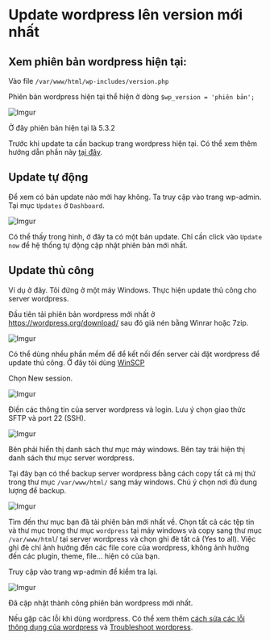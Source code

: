 # Update wordpress lên version mới nhất

## Xem phiên bản wordpress hiện tại:

Vào file `/var/www/html/wp-includes/version.php`

Phiên bản wordpress hiện tại thể hiện ở dòng `$wp_version = 'phiên bản';`

![Imgur](https://i.imgur.com/3t5wWPC.png)

Ở đây phiên bản hiện tại là 5.3.2

Trước khi update ta cần backup trang wordpress hiện tại. Có thể xem thêm hướng dẫn phần này [tại đây](https://wordpress.org/support/article/wordpress-backups/).

## Update tự động

Để xem có bản update nào mới hay không. Ta truy cập vào trang wp-admin. Tại mục `Updates` ở `Dashboard`. 

![Imgur](https://i.imgur.com/y48EBzL.png)

Có thể thấy trong hình, ở đây ta có một bản update. Chỉ cần click vào `Update now` để hệ thống tự động cập nhật phiên bản mới nhất. 

## Update thủ công

Ví dụ ở đây. Tôi đứng ở một máy Windows. Thực hiện update thủ công cho server wordpress.

Đầu tiên tải phiên bản wordpress mới nhất ở https://wordpress.org/download/ sau đó giả nén bằng Winrar hoặc 7zip.

![Imgur](https://i.imgur.com/VDOhzf4.png)

Có thể dùng nhều phần mềm để để kết nối đến server cài đặt wordpress để update thủ công. Ở đây tôi dùng [WinSCP](https://winscp.net/eng/download.php)

Chọn New session.

![Imgur](https://i.imgur.com/NbGkvu7.png)

Điền các thông tin của server wordpress và login. Lưu ý chọn giao thức SFTP và port 22 (SSH).

![Imgur](https://i.imgur.com/aJuoKnX.png)

Bên phải hiển thị danh sách thư mục máy windows. Bên tay trái hiện thị danh sách thư mục server wordpress. 

Tại đây bạn có thể backup server wordpress bằng cách copy tất cả mị thứ trong thư mục `/var/www/html/` sang máy windows. Chú ý chọn nơi đủ dung lượng để backup.

![Imgur](https://i.imgur.com/hzG79al.png)

Tìm đến thư mục bạn đã tải phiên bản mới nhất về. Chọn tất cả các tệp tin và thư mục trong thư mục `wordpress` tại máy windows và copy sang thư mục `/var/www/html`/ tại server wordpress và chọn ghi đè tất cả (Yes to all). Việc ghi đè chỉ ảnh hưởng đến các file core của wordpress, không ảnh hưởng đến các plugin, theme, file... hiện có của bạn.

Truy cập vào trang wp-admin để kiểm tra lại.

![Imgur](https://i.imgur.com/xGpcDwx.png)

Đã cập nhật thành công phiên bản wordpress mới nhất.

Nếu gặp các lỗi khi dùng wordpress. Có thể xem thêm [cách sửa các lỗi thông dụng của wordpress](https://www.wpbeginner.com/common-wordpress-errors-and-how-to-fix-them/) và [Troubleshoot wordpress](https://www.wpbeginner.com/beginners-guide/beginners-guide-to-troubleshooting-wordpress-errors-step-by-step/).